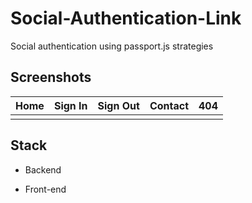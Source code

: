 # Social-Authentication-Link
Social authentication using passport.js strategies

## Screenshots
| Home | Sign In | Sign Out | Contact | 404 |
|:----:|:----:|:----:|:----:|:----:|
|![]() | ![]() | ![]()| ![]()| ![]()

## Stack

- Backend

- Front-end